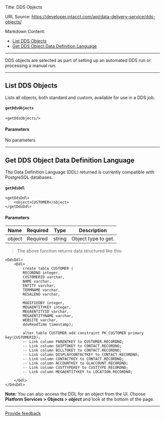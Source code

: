 Title: DDS Objects

URL Source: https://developer.intacct.com/api/data-delivery-service/dds-objects/

Markdown Content:
*   [List DDS Objects](https://developer.intacct.com/api/data-delivery-service/dds-objects/#list-dds-objects)
*   [Get DDS Object Data Definition Language](https://developer.intacct.com/api/data-delivery-service/dds-objects/#get-dds-object-data-definition-language)

* * *

DDS objects are selected as part of setting up an automated DDS run or processing a manual run.

* * *

List DDS Objects
----------------

Lists all objects, both standard and custom, available for use in a DDS job.

#### `getDdsObjects`

```
<getDdsObjects/>
```

#### Parameters

No parameters

* * *

Get DDS Object Data Definition Language
---------------------------------------

The Data Definition Language (DDL) returned is currently compatible with PostgreSQL databases.

#### `getDdsDdl`

```
<getDdsDdl>
    <object>CUSTOMER</object>
</getDdsDdl>
```

#### Parameters

| Name | Required | Type | Description |
| --- | --- | --- | --- |
| object | Required | string | Object type to get. |

> The above function returns data structured like this:

```
<DdsDdl>
    <Ddl>
        create table CUSTOMER (
        RECORDNO integer,
        CUSTOMERID varchar,
        NAME varchar,
        ENTITY varchar,
        TERMNAME varchar,
        RESALENO varchar,
        ...
        MODIFIEDBY integer,
        MEGAENTITYKEY integer,
        MEGAENTITYID varchar,
        MEGAENTITYNAME varchar,
        WEBSITE varchar,
        ddsReadTime timestamp);
        
        alter table CUSTOMER add constraint PK_CUSTOMER primary key(CUSTOMERID);
        -- Link column PARENTKEY to CUSTOMER.RECORDNO;
        -- Link column SHIPTOKEY to CONTACT.RECORDNO;
        -- Link column BILLTOKEY to CONTACT.RECORDNO;
        -- Link column DISPLAYCONTACTKEY to CONTACT.RECORDNO;
        -- Link column CONTACTKEY to CONTACT.RECORDNO;
        -- Link column ACCOUNTKEY to GLACCOUNT.RECORDNO;
        -- Link column CUSTTYPEKEY to CUSTTYPE.RECORDNO;
        -- Link column MEGAENTITYKEY to LOCATION.RECORDNO;
        
    </Ddl>
</DdsDdl>
```

**Note:** You can also access the DDL for an object from the UI. Choose **Platform Services \> Objects \> _object_** and look at the bottom of the page.

* * *

[Provide feedback](https://forms.office.com/Pages/ResponsePage.aspx?id=fN0yPvZBLUmho8WOsCz0-Gj_lksFLzJAg2QKkx1lkvZUMkxMVDYxSzhHQzlNTjBNR1IwOVNETDNEMiQlQCN0PWcu)


